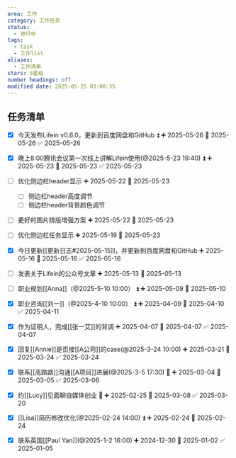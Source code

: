 ```yaml
---
area: 工作
category: 工作任务
status:
  - 进行中
tags:
  - task
  - 工作list
aliases:
  - 工作清单
stars: 5星级
number headings: off
modified date: 2025-05-25 03:00:35
---
```


## 任务清单
- [x] 今天发布Lifein v0.6.0，更新到百度网盘和GitHub ⏫ ➕ 2025-05-26 📅 2025-05-26 ✅ 2025-05-26
- [x] 晚上8:00腾讯会议第一次线上讲解Lifein使用(@2025-5-23 19:40) ⏫ ➕ 2025-05-23 📅 2025-05-23 ✅ 2025-05-23
- [ ] 优化侧边栏header显示 ➕ 2025-05-22 📅 2025-05-23
	- [ ] 侧边栏header高度调节
	- [ ] 侧边栏header背景颜色调节
- [ ] 更好的图片排版增强方案 ➕ 2025-05-22 📅 2025-05-23
- [ ] 优化侧边栏任务显示 ➕ 2025-05-19 📅 2025-05-23
- [x] 今日更新[[更新日志#2025-05-15]]，并更新到百度网盘和GitHub ➕ 2025-05-16 📅 2025-05-16 ✅ 2025-05-16
- [ ] 发表关于Lifein的公众号文章 ➕ 2025-05-13 📅 2025-05-13
- [ ] 职业规划[[Anna]]（@2025-5-10 10:00） ⏫ ➕ 2025-05-09 📅 2025-05-10
- [x] 职业咨询[[刘一]]（@2025-4-10 10:00） ⏫ ➕ 2025-04-09 📅 2025-04-10 ✅ 2025-04-11
- [x] 作为证明人，完成[[张一艾]]的背调 ➕ 2025-04-07 📅 2025-04-07 ✅ 2025-04-07
- [x] 回复[[Annie]]是否接[[A公司]]的case(@2025-3-24 10:00) ➕ 2025-03-21 📅 2025-03-24 ✅ 2025-03-24
- [x] 联系[[高路路]]沟通[[A项目]]进展(@2025-3-5 17:30) 🔼 ➕ 2025-03-04 📅 2025-03-05 ✅ 2025-03-06
- [x] 约[[Lucy]]见面聊自媒体创业 🔼 ➕ 2025-02-25 📅 2025-03-08 ✅ 2025-03-20
- [x] [[Lisa]]简历修改优化(@2025-02-24 14:00) ⏫ ➕ 2025-02-24 📅 2025-02-24
- [x] 联系英国[[Paul Yan]](@2025-1-2 16:00) ➕ 2024-12-30 📅 2025-01-02 ✅ 2025-01-05


